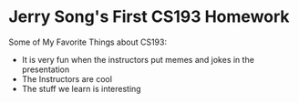 # Jerry Song's First CS193 Homework

Some of My Favorite Things about CS193:

- It is very fun when the instructors put memes and jokes in the presentation
- The Instructors are cool
- The stuff we learn is interesting

